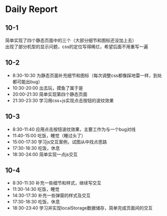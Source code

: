 # Daily Report
## 10-1
简单实现了四个静态页面中的三个（大部分细节和图标还没加上去）  
出现了部分机型的显示问题，css的定位写得稀烂，希望后面不用重写一遍

## 10-2
- 8:30-10:30 为静态页面补充细节和图标（每次调整css都像踩地雷一样，到处都可能出bug）
- 10:30-20:00 出去玩，摸鱼了属于是
- 20:00-21:30 简单实现第四个静态页面
- 21:30-23:30 学习用css+js实现点击按钮的波纹效果

## 10-3
- 8:30-11:40 应用点击按钮波纹效果，主要工作为与一个bug对线
- 11:40-15:00 吃饭，睡觉（睡过头了）
- 15:00-17:30 学习js交互案例，试图从中找点思路
- 17:30-18:30 吃饭，休息
- 18:30-24:00 简单实现一点js交互

## 10-4
- 8:30-11:30 补充一些细节和样式，继续写交互
- 11:30-14:30 吃饭，睡觉
- 14:30-17:30 补充一些弹窗的样式及交互
- 17:30-18:30 吃饭，休息
- 18:30-23:40 学习并实现localStorage数据储存，简单完成页面间的交互
